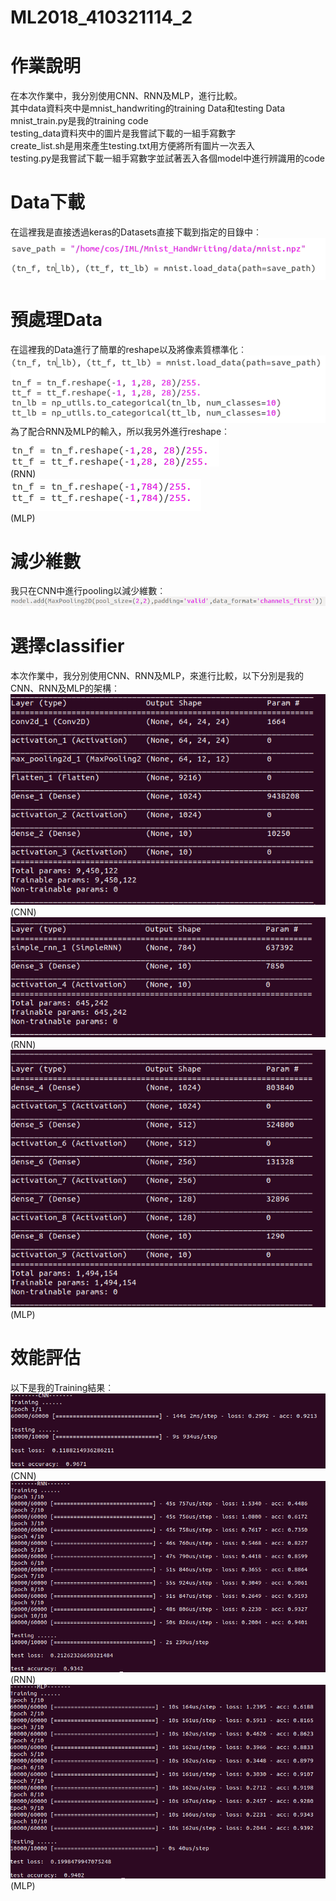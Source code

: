 # ML2018_410321114_2

# 作業說明
  在本次作業中，我分別使用CNN、RNN及MLP，進行比較。  
  其中data資料夾中是mnist_handwriting的training Data和testing Data  
  mnist_train.py是我的training code  
  testing_data資料夾中的圖片是我嘗試下載的一組手寫數字  
  create_list.sh是用來產生testing.txt用方便將所有圖片一次丟入  
  testing.py是我嘗試下載一組手寫數字並試著丟入各個model中進行辨識用的code  
# Data下載
  在這裡我是直接透過keras的Datasets直接下載到指定的目錄中︰  
  ![error](https://github.com/weiwow123/ML2018_410321114_2/blob/master/readme_data/data_download.png)  
# 預處理Data
  在這裡我的Data進行了簡單的reshape以及將像素質標準化︰  
  ![error](https://github.com/weiwow123/ML2018_410321114_2/blob/master/readme_data/preprocessing1.png)  
  為了配合RNN及MLP的輸入，所以我另外進行reshape︰  
  ![error](https://github.com/weiwow123/ML2018_410321114_2/blob/master/readme_data/preprocessing2.png)  
  (RNN)  
  ![error](https://github.com/weiwow123/ML2018_410321114_2/blob/master/readme_data/preprocessing3.png)  
  (MLP)  
# 減少維數
  我只在CNN中進行pooling以減少維數︰  
  ![error](https://github.com/weiwow123/ML2018_410321114_2/blob/master/readme_data/pooling.png)  
# 選擇classifier
  本次作業中，我分別使用CNN、RNN及MLP，來進行比較，以下分別是我的CNN、RNN及MLP的架構︰  
  ![error](https://github.com/weiwow123/ML2018_410321114_2/blob/master/readme_data/CNN.png)  
  (CNN)  
  ![error](https://github.com/weiwow123/ML2018_410321114_2/blob/master/readme_data/RNN.png)  
  (RNN)  
  ![error](https://github.com/weiwow123/ML2018_410321114_2/blob/master/readme_data/MLP.png)  
  (MLP)  
# 效能評估
  以下是我的Training結果︰  
  ![error](https://github.com/weiwow123/ML2018_410321114_2/blob/master/readme_data/CNN_Train.png)  
  (CNN)  
  ![error](https://github.com/weiwow123/ML2018_410321114_2/blob/master/readme_data/RNN_Train.png)  
  (RNN)  
  ![error](https://github.com/weiwow123/ML2018_410321114_2/blob/master/readme_data/MLP_Train.png)  
  (MLP)  
